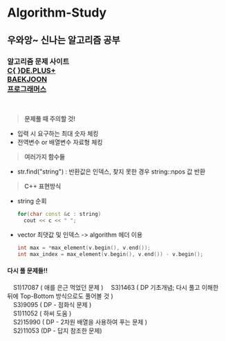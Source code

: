# Algorithm-Study
## 우와앙~ 신나는 알고리즘 공부
  
<h3>
  알고리즘 문제 사이트<br>
  <a href="https://code.plus/course/41" target="_blank">C{ }DE.PLUS+</a><br>
  <a href="https://www.acmicpc.net" target="_blank">BAEKJOON</a><br>
  <a href="https://school.programmers.co.kr/learn/challenges?order=recent&levels=0&languages=cpp" target="_blank">프로그래머스</a><br>
</h3><br>

> **문제풀 때 주의할 것!**
* 입력 시 요구하는 최대 숫자 체킹
* 전역변수 or 배열변수 자료형 체킹

> **여러가지 함수들**
* str.find("string") : 반환값은 인덱스, 찾지 못한 경우 string::npos 값 반환
  
> **C++ 표현방식**
* string 순회
  ```C++
  for(char const &c : string) 
    cout << c << " ";
  ```
* vector 최댓값 및 인덱스 -> algorithm 헤더 이용
  ```C++
  int max = *max_element(v.begin(), v.end());
  int max_index = max_element(v.begin(), v.end()) - v.begin();
  ```
  
<h4>다시 풀 문제들!!</h4>

&emsp;S1)17087 ( 애를 은근 먹었던 문제 )
&emsp;S3)1463 ( DP 기초개념; 다시 풀고 이해한 뒤에 Top-Bottom 방식으로도 풀어볼 것 )<br>
&emsp;S3)9095 ( DP - 점화식 문제 )<br>
&emsp;S1)11052 ( 하씨 도움 )<br>
&emsp;S2)15990 ( DP - 2차원 배열을 사용하여 푸는 문제 )<br>
&emsp;S2)11053 (DP - 답지 참조한 문제)<br>
